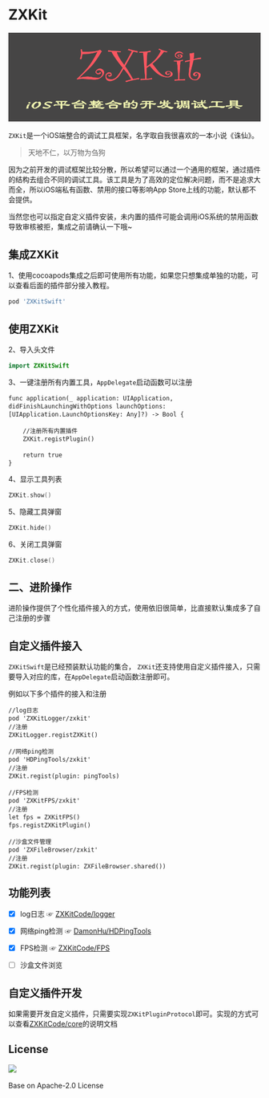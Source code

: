 # ZXKit

![](./readmeResource/zxkit.png)

`ZXKit`是一个iOS端整合的调试工具框架，名字取自我很喜欢的一本小说《诛仙》。

> 天地不仁，以万物为刍狗

因为之前开发的调试框架比较分散，所以希望可以通过一个通用的框架，通过插件的结构去组合不同的调试工具。该工具是为了高效的定位解决问题，而不是追求大而全，所以iOS端私有函数、禁用的接口等影响App Store上线的功能，默认都不会提供。

当然您也可以指定自定义插件安装，未内置的插件可能会调用iOS系统的禁用函数导致审核被拒，集成之前请确认一下哦~

## 集成ZXKit

1、使用cocoapods集成之后即可使用所有功能，如果您只想集成单独的功能，可以查看后面的插件部分接入教程。

```ruby
pod 'ZXKitSwift'
```

## 使用ZXKit

2、导入头文件

```swift
import ZXKitSwift
```

3、一键注册所有内置工具，`AppDelegate`启动函数可以注册

```
func application(_ application: UIApplication, didFinishLaunchingWithOptions launchOptions: [UIApplication.LaunchOptionsKey: Any]?) -> Bool {
	
	//注册所有内置插件
	ZXKit.registPlugin()
	
	return true
}
```
4、显示工具列表

```swift
ZXKit.show()
```
5、隐藏工具弹窗

```swift
ZXKit.hide()
```
6、关闭工具弹窗

```swift
ZXKit.close()
```

## 二、进阶操作

进阶操作提供了个性化插件接入的方式，使用依旧很简单，比直接默认集成多了自己注册的步骤

## 自定义插件接入

`ZXKitSwift`是已经预装默认功能的集合， `ZXKit`还支持使用自定义插件接入，只需要导入对应的库，在`AppDelegate`启动函数注册即可。

例如以下多个插件的接入和注册

```
//log日志
pod 'ZXKitLogger/zxkit'
//注册
ZXKitLogger.registZXKit()

//网络ping检测
pod 'HDPingTools/zxkit'
//注册
ZXKit.regist(plugin: pingTools)

//FPS检测
pod 'ZXKitFPS/zxkit'
//注册
let fps = ZXKitFPS()
fps.registZXKitPlugin()

//沙盒文件管理
pod 'ZXFileBrowser/zxkit'
//注册
ZXKit.regist(plugin: ZXFileBrowser.shared())
```


## 功能列表

- [x] log日志 ☞ [ZXKitCode/logger](https://github.com/ZXKitCode/logger)
- [x] 网络ping检测 ☞ [DamonHu/HDPingTools](https://github.com/DamonHu/HDPingTools)
- [x] FPS检测 ☞ [ZXKitCode/FPS](https://github.com/ZXKitCode/FPS)
- [ ] 沙盒文件浏览


## 自定义插件开发


如果需要开发自定义插件，只需要实现`ZXKitPluginProtocol`即可。实现的方式可以查看[ZXKitCode/core](https://github.com/ZXKitCode/core)的说明文档

## License

![](https://camo.githubusercontent.com/eb9066a6d8e0950066f3757c420e3a607c0929583b48ebda6fd9a6f50ccfc8f1/68747470733a2f2f7777772e6170616368652e6f72672f696d672f41534632307468416e6e69766572736172792e6a7067)

Base on Apache-2.0 License